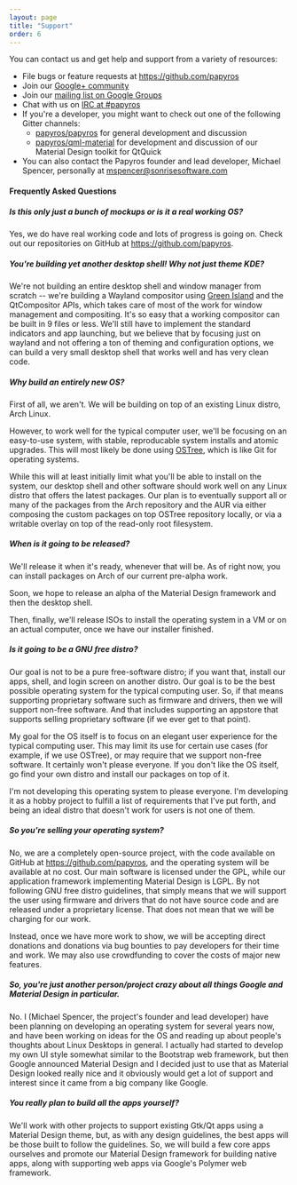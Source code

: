 ```yaml
---
layout: page
title: "Support"
order: 6
---
```


You can contact us and get help and support from a variety of resources:

* File bugs or feature requests at <https://github.com/papyros>
* Join our [Google+ community](https://plus.google.com/communities/109966288908859324845)
* Join our [mailing list on Google Groups](https://groups.google.com/forum/#!forum/papyros)
* Chat with us on [IRC at #papyros](http://webchat.freenode.net/?channels=papyros)
* If you're a developer, you might want to check out one of the following Gitter channels:
  * [papyros/papyros](https://gitter.im/papyros/papyros) for general development and discussion
  * [papyros/qml-material](https://gitter.im/papyros/qml-material) for development and discussion of our Material Design toolkit for QtQuick
* You can also contact the Papyros founder and lead developer, Michael Spencer, personally at [mspencer@sonrisesoftware.com](mailto:mspencer@sonrisesoftware.com)

#### Frequently Asked Questions

##### Is this only just a bunch of mockups or is it a real working OS?

Yes, we do have real working code and lots of progress is going on. Check out our repositories on GitHub
at <https://github.com/papyros>.

##### You're building yet another desktop shell! Why not just theme KDE?

We're not building an entire desktop shell and window manager from scratch -- we're building a Wayland compositor using [Green Island](https://github.com/greenisland/greenisland) and the QtCompositor APIs, which takes care of most of the work for window management and compositing. It's so easy that a working compositor can be built in 9 files or less. We'll still have to implement the standard indicators and app launching, but we believe that by focusing just on wayland and not offering a ton of theming and configuration options, we can build a very small desktop shell that works well and has very clean code.

##### Why build an entirely new OS?

First of all, we aren't. We will be building on top of an existing Linux distro, Arch Linux.

However, to work well for the typical computer user, we'll be focusing on an easy-to-use system, with stable, reproducable system installs and atomic upgrades. This will most likely be done using [OSTree](https://wiki.gnome.org/action/show/Projects/OSTree), which is like Git for operating systems.

While this will at least initially limit what you'll be able to install on the system, our desktop shell and other software should work well on any Linux distro that offers the latest packages. Our plan is to eventually support all or many of the packages from the Arch repository and the AUR via either composing the custom packages on top OSTree repository locally, or via a writable overlay on top of the read-only root filesystem.

##### When is it going to be released?

We'll release it when it's ready, whenever that will be. As of right now, you can install packages on Arch of our current pre-alpha work.

Soon, we hope to release an alpha of the Material Design framework and then the desktop shell.

Then, finally, we'll release ISOs to install the operating system in a VM or on an actual computer, once we have our installer finished.

##### Is it going to be a GNU free distro?

Our goal is not to be a pure free-software distro; if you want that, install our apps, shell, and
login screen on another distro. Our goal is to be the best possible operating system for the typical
computing user. So, if that means supporting proprietary software such as firmware and drivers, then
we will support non-free software. And that includes supporting an appstore that supports selling
proprietary software (if we ever get to that point).

My goal for the OS itself is to focus on an elegant user experience for the typical computing user.
This may limit its use for certain use cases (for example, if we use OSTree), or may require that
we support non-free software. It certainly won't please everyone. If you don't like the OS itself,
go find your own distro and install our packages on top of it.﻿

I'm not developing this operating system to please everyone. I'm developing it as a hobby project
to fulfill a list of requirements that I've put forth, and being an ideal distro that doesn't
work for users is not one of them.﻿

##### So you're selling your operating system?

No, we are a completely open-source project, with the code available on GitHub at <https://github.com/papyros>, and the operating system will be available at no cost. Our main software is licensed under the GPL, while our application framework implementing Material Design is LGPL. By not following GNU free distro guidelines, that simply means that we will support the user using firmware and drivers that do not have source code and are released under a proprietary license. That does not mean that we will be charging for our work.

Instead, once we have more work to show, we will be accepting direct donations and donations via bug bounties to pay developers for their time and work. We may also use crowdfunding to cover the costs of major new features.

##### So, you're just another person/project crazy about all things Google and Material Design in particular.

No. I (Michael Spencer, the project's founder and lead developer) have been planning on developing an operating system for several years now, and have been working on ideas for the OS and reading up about people's thoughts about Linux Desktops in general. I actually had started to develop my own UI style somewhat similar to the Bootstrap web framework, but then Google announced Material Design and I decided just to use that as Material Design looked really nice and it obviously would get a lot of support and interest since it came from a big company like Google.

##### You really plan to build all the apps yourself?

We'll work with other projects to support existing Gtk/Qt apps using a Material Design theme, but, as with any design guidelines, the best apps will be those built to follow the guidelines. So, we will build a few core apps ourselves and promote our Material Design framework for building native apps, along with supporting web apps via Google's Polymer web framework.
